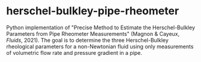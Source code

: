 # herschel-bulkley-pipe-rheometer
Python implementation of "Precise Method to Estimate the Herschel-Bulkley Parameters from Pipe Rheometer Measurements" (Magnon &amp; Cayeux, *Fluids*, 2021). The goal is to determine the three Herschel-Bulkley rheological parameters for a non-Newtonian fluid using only measurements of volumetric flow rate and pressure gradient in a pipe.
